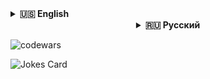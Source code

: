 <details id="english">
<summary><b>🇺🇸 English</b></summary>

  <img src="en-header.svg" width="100%" height="100%">

  | 💾 **Databases** | ![MySQL](https://img.shields.io/badge/mysql-4479A1.svg?style=for-the-badge&logo=mysql&logoColor=white) ![Postgres](https://img.shields.io/badge/postgres-%23316192.svg?style=for-the-badge&logo=postgresql&logoColor=white) |
  | :------------: | :------------: |
  | <img src="https://raw.githubusercontent.com/devicons/devicon/master/icons/python/python-original.svg" alt="python" width="20" height="20"/> **Python** | ![Django](https://img.shields.io/badge/django-%23092E20.svg?style=for-the-badge&logo=django&logoColor=white) ![Flask](https://img.shields.io/badge/flask-%23000.svg?style=for-the-badge&logo=flask&logoColor=white) ![FastAPI](https://img.shields.io/badge/FastAPI-005571?style=for-the-badge&logo=fastapi) ![NumPy](https://img.shields.io/badge/numpy-%23013243.svg?style=for-the-badge&logo=numpy&logoColor=white) |
  | <img src="https://raw.githubusercontent.com/devicons/devicon/master/icons/javascript/javascript-original.svg" alt="javascript" width="20" height="20"/> **JavaScript** | ![React](https://img.shields.io/badge/react-%2320232a.svg?style=for-the-badge&logo=react&logoColor=%2361DAFB) ![TypeScript](https://img.shields.io/badge/typescript-%23007ACC.svg?style=for-the-badge&logo=typescript&logoColor=white) ![NodeJS](https://img.shields.io/badge/node.js-6DA55F?style=for-the-badge&logo=node.js&logoColor=white) ![Express.js](https://img.shields.io/badge/express.js-%23404d59.svg?style=for-the-badge&logo=express&logoColor=%2361DAFB) |
  | <img src="https://raw.githubusercontent.com/devicons/devicon/master/icons/linux/linux-original.svg" alt="linux" width="20" height="20"/> **Deployment** | ![NPM](https://img.shields.io/badge/NPM-%23CB3837.svg?style=for-the-badge&logo=npm&logoColor=white) ![Linux](https://img.shields.io/badge/Linux-FCC624?style=for-the-badge&logo=linux&logoColor=black) ![Nginx](https://img.shields.io/badge/nginx-%23009639.svg?style=for-the-badge&logo=nginx&logoColor=white) |
  | <img src="https://i.pinimg.com/originals/e2/9d/91/e29d916cf40ade4cf03af70266555939.gif" alt="" width="30" height="30"/> **Mathematics** | School curriculum, mathematical analysis, linear algebra, mathematical statistics, topology, combinatorics |
  |  |  |
  | <img src="https://media.tenor.com/XLprFoJLe6kAAAAj/lain-serial-experiments-lain.gif" alt="" width="30" height="30"/> **I use** | ![Linux Mint](https://img.shields.io/badge/Linux%20Mint-87CF3E?style=for-the-badge&logo=Linux%20Mint&logoColor=white) ![Firefox](https://img.shields.io/badge/Firefox-FF7139?style=for-the-badge&logo=Firefox-Browser&logoColor=white) ![TOR](https://img.shields.io/badge/tor-%237E4798.svg?style=for-the-badge&logo=tor-project&logoColor=white) ![Sublime Text](https://img.shields.io/badge/sublime_text-%23575757.svg?style=for-the-badge&logo=sublime-text&logoColor=important) ![Vim](https://img.shields.io/badge/VIM-%2311AB00.svg?style=for-the-badge&logo=vim&logoColor=white) ![Postman](https://img.shields.io/badge/Postman-FF6C37?style=for-the-badge&logo=postman&logoColor=white) ![Git](https://img.shields.io/badge/git-%23F05033.svg?style=for-the-badge&logo=git&logoColor=white) ![GitHub](https://img.shields.io/badge/github-%23121011.svg?style=for-the-badge&logo=github&logoColor=white) ![Gimp Gnu Image Manipulation Program](https://img.shields.io/badge/Gimp-657D8B?style=for-the-badge&logo=gimp&logoColor=FFFFFF) ![Vivo](https://img.shields.io/badge/Vivo-%2300BFFF.svg?style=for-the-badge&logo=vivo&logoColor=black) |

</details>



<details align="center" id="русский"> <summary><b>🇷🇺 Русский</b></summary>

  <img src="rus-background.svg" width="100%" height="100%">


  |   💾 **Базы данных**  |  ![MySQL](https://img.shields.io/badge/mysql-4479A1.svg?style=for-the-badge&logo=mysql&logoColor=white)  ![Postgres](https://img.shields.io/badge/postgres-%23316192.svg?style=for-the-badge&logo=postgresql&logoColor=white)  |
  | :------------: | :------------: |
  |  <img src="https://raw.githubusercontent.com/devicons/devicon/master/icons/python/python-original.svg" alt="python" width="20" height="20"/>  **Python** | ![Django](https://img.shields.io/badge/django-%23092E20.svg?style=for-the-badge&logo=django&logoColor=white) ![Flask](https://img.shields.io/badge/flask-%23000.svg?style=for-the-badge&logo=flask&logoColor=white) ![FastAPI](https://img.shields.io/badge/FastAPI-005571?style=for-the-badge&logo=fastapi) ![NumPy](https://img.shields.io/badge/numpy-%23013243.svg?style=for-the-badge&logo=numpy&logoColor=white) |
  | <img src="https://raw.githubusercontent.com/devicons/devicon/master/icons/javascript/javascript-original.svg" alt="javascript" width="20" height="20"/>  **JavaScript**  |     ![React](https://img.shields.io/badge/react-%2320232a.svg?style=for-the-badge&logo=react&logoColor=%2361DAFB) ![TypeScript](https://img.shields.io/badge/typescript-%23007ACC.svg?style=for-the-badge&logo=typescript&logoColor=white) ![NodeJS](https://img.shields.io/badge/node.js-6DA55F?style=for-the-badge&logo=node.js&logoColor=white) ![Express.js](https://img.shields.io/badge/express.js-%23404d59.svg?style=for-the-badge&logo=express&logoColor=%2361DAFB) |
  | <img src="https://raw.githubusercontent.com/devicons/devicon/master/icons/linux/linux-original.svg" alt="linux" width="20" height="20"/>  **Деплой** |  ![NPM](https://img.shields.io/badge/NPM-%23CB3837.svg?style=for-the-badge&logo=npm&logoColor=white) ![Linux](https://img.shields.io/badge/Linux-FCC624?style=for-the-badge&logo=linux&logoColor=black) ![Nginx](https://img.shields.io/badge/nginx-%23009639.svg?style=for-the-badge&logo=nginx&logoColor=white) |
  | <img src="https://i.pinimg.com/originals/e2/9d/91/e29d916cf40ade4cf03af70266555939.gif" alt="" width="30" height="30"/>  **Математика** |  Школьный курс, математический анализ, линейная алгебра, математическая статистика, топология, комбинаторика |
  |   |   |
  | <img src="https://media.tenor.com/XLprFoJLe6kAAAAj/lain-serial-experiments-lain.gif" alt="" width="30" height="30"/>  **Я  использую**  |  ![Linux Mint](https://img.shields.io/badge/Linux%20Mint-87CF3E?style=for-the-badge&logo=Linux%20Mint&logoColor=white) ![Firefox](https://img.shields.io/badge/Firefox-FF7139?style=for-the-badge&logo=Firefox-Browser&logoColor=white) ![TOR](https://img.shields.io/badge/tor-%237E4798.svg?style=for-the-badge&logo=tor-project&logoColor=white) ![Sublime Text](https://img.shields.io/badge/sublime_text-%23575757.svg?style=for-the-badge&logo=sublime-text&logoColor=important) ![Vim](https://img.shields.io/badge/VIM-%2311AB00.svg?style=for-the-badge&logo=vim&logoColor=white) ![Postman](https://img.shields.io/badge/Postman-FF6C37?style=for-the-badge&logo=postman&logoColor=white) ![Git](https://img.shields.io/badge/git-%23F05033.svg?style=for-the-badge&logo=git&logoColor=white) ![GitHub](https://img.shields.io/badge/github-%23121011.svg?style=for-the-badge&logo=github&logoColor=white) ![Gimp Gnu Image Manipulation Program](https://img.shields.io/badge/Gimp-657D8B?style=for-the-badge&logo=gimp&logoColor=FFFFFF) ![Vivo](https://img.shields.io/badge/Vivo-%2300BFFF.svg?style=for-the-badge&logo=vivo&logoColor=black) |


</details>



![codewars](https://www.codewars.com/users/HydrogenOxideOverdose/badges/large)

![Jokes Card](https://readme-jokes.vercel.app/api?theme=pinkish)


